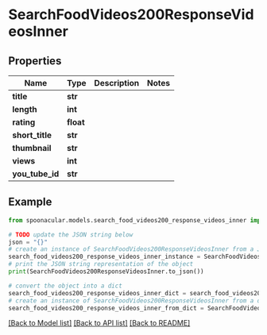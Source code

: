 # SearchFoodVideos200ResponseVideosInner


## Properties

Name | Type | Description | Notes
------------ | ------------- | ------------- | -------------
**title** | **str** |  | 
**length** | **int** |  | 
**rating** | **float** |  | 
**short_title** | **str** |  | 
**thumbnail** | **str** |  | 
**views** | **int** |  | 
**you_tube_id** | **str** |  | 

## Example

```python
from spoonacular.models.search_food_videos200_response_videos_inner import SearchFoodVideos200ResponseVideosInner

# TODO update the JSON string below
json = "{}"
# create an instance of SearchFoodVideos200ResponseVideosInner from a JSON string
search_food_videos200_response_videos_inner_instance = SearchFoodVideos200ResponseVideosInner.from_json(json)
# print the JSON string representation of the object
print(SearchFoodVideos200ResponseVideosInner.to_json())

# convert the object into a dict
search_food_videos200_response_videos_inner_dict = search_food_videos200_response_videos_inner_instance.to_dict()
# create an instance of SearchFoodVideos200ResponseVideosInner from a dict
search_food_videos200_response_videos_inner_from_dict = SearchFoodVideos200ResponseVideosInner.from_dict(search_food_videos200_response_videos_inner_dict)
```
[[Back to Model list]](../README.md#documentation-for-models) [[Back to API list]](../README.md#documentation-for-api-endpoints) [[Back to README]](../README.md)


